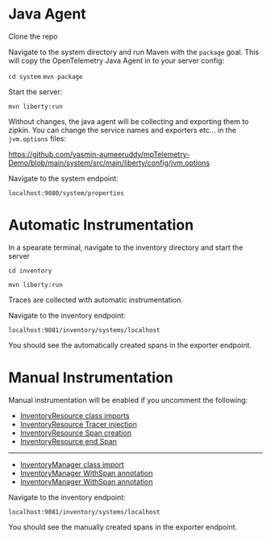 # Java Agent

Clone the repo 

Navigate to the system directory and run Maven with the `package` goal. This will copy the OpenTelemetry Java Agent in to your server config: 

`cd system`
`mvn package`

Start the server: 

`mvn liberty:run`

Without changes, the java agent will be collecting and exporting them to zipkin. You can change the service names and exporters etc... in the `jvm.options` files: 

https://github.com/yasmin-aumeeruddy/mpTelemetry-Demo/blob/main/system/src/main/liberty/config/jvm.options

Navigate to the system endpoint:

`localhost:9080/system/properties`

# Automatic Instrumentation

In a spearate terminal, navigate to the inventory directory and start the server

`cd inventory`

`mvn liberty:run`

Traces are collected with automatic instrumentation.

Navigate to the inventory endpoint: 

`localhost:9081/inventory/systems/localhost`

You should see the automatically created spans in the exporter endpoint.
# Manual Instrumentation

Manual instrumentation will be enabled if you uncomment the following: 

* [InventoryResource class imports](/blob/main/inventory/src/main/java/io/openliberty/demo/inventory/InventoryResource.java#L16-L18)
* [InventoryResource Tracer injection](/blob/main/inventory/src/main/java/io/openliberty/demo/inventory/InventoryResource.java#L38-L39)
* [InventoryResource Span creation](/blob/main/inventory/src/main/java/io/openliberty/demo/inventory/InventoryResource.java#L45-L47)
* [InventoryResource end Span](/blob/main/inventory/src/main/java/io/openliberty/demo/inventory/InventoryResource.java#L55)
---
* [InventoryManager class import](/blob/main/inventory/src/main/java/io/openliberty/demo/inventory/InventoryManager.java#L18)
* [InventoryManager WithSpan annotation](/blob/main/inventory/src/main/java/io/openliberty/demo/inventory/InventoryManager.java#L47)
* [InventoryManager WithSpan annotation](blob/main/inventory/src/main/java/io/openliberty/demo/inventory/InventoryManager.java#L58)

Navigate to the inventory endpoint: 

`localhost:9081/inventory/systems/localhost`

You should see the manually created spans in the exporter endpoint.